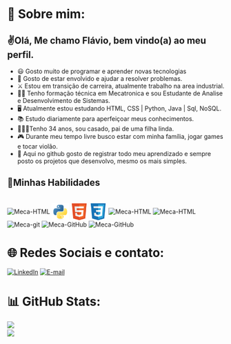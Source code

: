 # 💫 Sobre mim:
## ✌️Olá, Me chamo Flávio, bem vindo(a) ao meu perfil.
- 😃 Gosto muito de programar e aprender novas tecnologias
- 🧐 Gosto de estar envolvido e ajudar a resolver problemas.
- ⚔ Estou em transição de carreira, atualmente trabalho na area industrial.
- 👨‍🎓 Tenho formação técnica em Mecatronica e sou Estudante de Analise e Desenvolvimento de Sistemas.
- 🖥 Atualmente estou estudando HTML, CSS | Python, Java | Sql, NoSQL.
- 📚 Estudo diariamente para aperfeiçoar meus conhecimentos.
- 👨‍👩‍👧Tenho 34 anos, sou casado, pai de uma filha linda.
- 🎮 Durante meu tempo livre busco estar com minha família, jogar games e tocar violão.
- 💾 Aqui no github gosto de registrar todo meu aprendizado e sempre posto os projetos que desenvolvo, mesmo os mais simples.

## 🎯Minhas Habilidades
<div style="display: inline_block"><br>
  <img align="center" alt="Meca-HTML" title="Java" height="40" width="40" src="https://cdn4.iconfinder.com/data/icons/logos-and-brands/512/181_Java_logo_logos-512.png">
  <img align="center" alt="Meca-Python" title="Python" height="40" width="40" src="https://raw.githubusercontent.com/devicons/devicon/master/icons/python/python-original.svg">
  <img align="center" alt="Meca-HTML" title="html5" height="40" width="40" src="https://raw.githubusercontent.com/devicons/devicon/master/icons/html5/html5-original.svg">
  <img align="center" alt="Meca-CSS" title="css3" height="40" width="40" src="https://raw.githubusercontent.com/devicons/devicon/master/icons/css3/css3-original.svg">
  <img align="center" alt="Meca-HTML" title="MySQL" height="60" width="50" src="https://cdn4.iconfinder.com/data/icons/logos-3/181/MySQL-512.png">
  <img align="center" alt="Meca-HTML" title="MongoDB" height="70" width="60" src="https://cdn4.iconfinder.com/data/icons/logos-3/512/mongodb-2-512.png">
  <img align="center" alt="Meca-git" title="Git" height="40" width="40" src="https://cdn3.iconfinder.com/data/icons/social-media-2169/24/social_media_social_media_logo_git-512.png">
  <img align="center" alt="Meca-GitHub" title="Github" height="40" width="40" src="https://cdn0.iconfinder.com/data/icons/social-circle/595/github-512.png">
  <img align="center" alt="Meca-GitHub" title="Ubuntu" height="40" width="40" src="https://cdn0.iconfinder.com/data/icons/flat-round-system/512/ubuntu-512.png">
</div>

# 🌐 Redes Sociais e contato:
[![LinkedIn](https://img.shields.io/badge/LinkedIn-%230077B5.svg?logo=linkedin&logoColor=white)](https://www.linkedin.com/in/flavio-alves-pereira-435182114/) [![E-mail](https://img.shields.io/badge/EMAIL-blue
)](flavio.metodista@hotmail.com)

# 📊 GitHub Stats:
![](https://github-readme-stats.vercel.app/api/top-langs/?username=MecaFlavio&theme=dark&hide_border=false&include_all_commits=true&count_private=true&layout=compact)<br/>
![](https://github-readme-stats.vercel.app/api?username=MecaFlavio&theme=dark&hide_border=false&include_all_commits=true&count_private=true)


